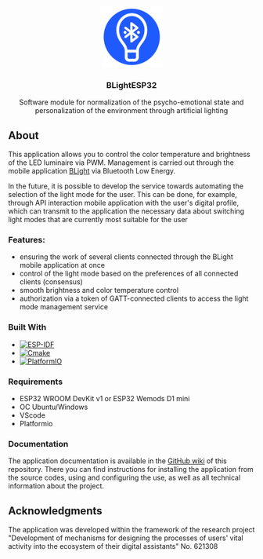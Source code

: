 <div id="top"></div>

<!-- PROJECT LOGO -->
<br />
<div align="center">
  <a href="https://github.com/AndrewLaptev/ble_light_esp32">
    <img src="docs/images/logo.png" alt="Logo" width="125" height="125">
  </a>

<h3 align="center">BLightESP32</h3>

  <p align="center">
    Software module for normalization of the psycho-emotional state and personalization of the environment through artificial lighting
  </p>
</div>


<!-- ABOUT THE PROJECT -->
## About

This application allows you to control the color temperature and brightness of the LED luminaire via PWM. Management is carried out through the mobile application [BLight](https://github.com/AndrewLaptev/ble_light_mobile) via Bluetooth Low Energy.

In the future, it is possible to develop the service towards automating the selection of the light mode for the user. This can be done, for example, through API interaction mobile application with the user's digital profile, which can transmit to the application the necessary data about switching light modes that are currently most suitable for the user

### Features:
* ensuring the work of several clients connected through the BLight mobile application at once
* control of the light mode based on the preferences of all connected clients (consensus)
* smooth brightness and color temperature control
* authorization via a token of GATT-connected clients to access the light mode management service

### Built With

* [![ESP-IDF][esp-idf-shield]][esp-idf-url]
* [![Cmake][cmake-shield]][cmake-url]
* [![PlatformIO][platformio-shield]][platformio-url]

### Requirements
* ESP32 WROOM DevKit v1 or ESP32 Wemods D1 mini
* OC Ubuntu/Windows
* VScode
* Platformio

### Documentation
The application documentation is available in the [GitHub wiki](https://github.com/AndrewLaptev/ble_light_esp32/wiki) of this repository. There you can find instructions for installing the application from the source codes, using and configuring the use, as well as all technical information about the project.

<!-- ACKNOWLEDGMENTS -->
## Acknowledgments
The application was developed within the framework of the research project "Development of mechanisms for designing the processes of users' vital activity into the ecosystem of their digital assistants" No. 621308


<!-- MARKDOWN LINKS & IMAGES -->
<!-- https://www.markdownguide.org/basic-syntax/#reference-style-links -->
[esp-idf-shield]: https://img.shields.io/badge/ESP--IDF-D5DDDF?style=for-the-badge&logo=espressif
[esp-idf-url]: https://github.com/espressif/esp-idf
[cmake-shield]: https://img.shields.io/badge/Cmake-000000?style=for-the-badge&logo=cmake
[cmake-url]: https://cmake.org
[platformio-shield]: https://img.shields.io/badge/Platformio-FE864C?style=for-the-badge
[platformio-url]: https://platformio.org

